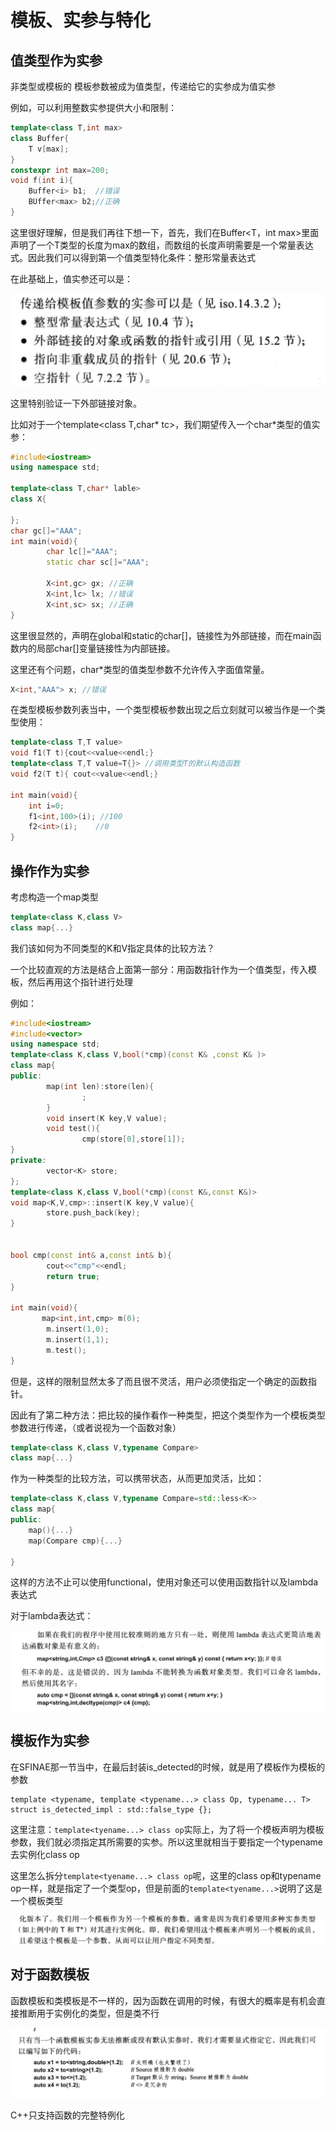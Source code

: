 # 模板、实参与特化

## 值类型作为实参

非类型或模板的 模板参数被成为值类型，传递给它的实参成为值实参

例如，可以利用整数实参提供大小和限制：

```c++
template<class T,int max>
class Buffer{
	T v[max];
}
constexpr int max=200;
void f(int i){
    Buffer<i> b1;  //错误
    BUffer<max> b2;//正确
}
```

这里很好理解，但是我们再往下想一下，首先，我们在Buffer<T，int max>里面声明了一个T类型的长度为max的数组，而数组的长度声明需要是一个常量表达式。因此我们可以得到第一个值类型特化条件：整形常量表达式

在此基础上，值实参还可以是：

![image-20241101145738512](./assets/image-20241101145738512.png)

这里特别验证一下外部链接对象。

比如对于一个template<class T,char* tc>，我们期望传入一个char*类型的值实参：

```c++
#include<iostream>
using namespace std;

template<class T,char* lable>
class X{

};
char gc[]="AAA";
int main(void){
        char lc[]="AAA";
     	static char sc[]="AAA";
        
        X<int,gc> gx; //正确
        X<int,lc> lx; //错误
    	X<int,sc> sx; //正确
}
```

这里很显然的，声明在global和static的char[]，链接性为外部链接，而在main函数内的局部char[]变量链接性为内部链接。

这里还有个问题，char*类型的值类型参数不允许传入字面值常量。

```c++
X<int,"AAA"> x; //错误
```



在类型模板参数列表当中，一个类型模板参数出现之后立刻就可以被当作是一个类型使用：

```c++
template<class T,T value>
void f1(T t){cout<<value<<endl;}
template<class T,T value=T{}> //调用类型T的默认构造函数
void f2(T t){ cout<<value<<endl;}

int main(void){
    int i=0;
    f1<int,100>(i); //100
    f2<int>(i);    //0
}
```

## 操作作为实参

考虑构造一个map类型

```c++
template<class K,class V>
class map{...}
```

我们该如何为不同类型的K和V指定具体的比较方法？

一个比较直观的方法是结合上面第一部分：用函数指针作为一个值类型，传入模板，然后再用这个指针进行处理

例如：

```c++
#include<iostream>
#include<vector>
using namespace std;
template<class K,class V,bool(*cmp)(const K& ,const K& )>
class map{
public:
        map(int len):store(len){
                ;
        }
        void insert(K key,V value);
        void test(){
                cmp(store[0],store[1]);
}
private:
        vector<K> store;
};
template<class K,class V,bool(*cmp)(const K&,const K&)>
void map<K,V,cmp>::insert(K key,V value){
        store.push_back(key);
}


bool cmp(const int& a,const int& b){
        cout<<"cmp"<<endl;
        return true;
}

int main(void){
       map<int,int,cmp> m(0);
        m.insert(1,0);
        m.insert(1,1);
        m.test();
}
```

但是，这样的限制显然太多了而且很不灵活，用户必须使指定一个确定的函数指针。

因此有了第二种方法：把比较的操作看作一种类型，把这个类型作为一个模板类型参数进行传递，（或者说视为一个函数对象）

```c++
template<class K,class V,typename Compare>
class map{...}

```

作为一种类型的比较方法，可以携带状态，从而更加灵活，比如：

```c++
template<class K,class V,typename Compare=std::less<K>>
class map{
public:
	map(){...}
	map(Compare cmp){...} 

}

```

这样的方法不止可以使用functional，使用对象还可以使用函数指针以及lambda表达式

对于lambda表达式：

![image-20241101153352568](./assets/image-20241101153352568.png)

## 模板作为实参

在SFINAE那一节当中，在最后封装is_detected的时候，就是用了模板作为模板的参数

```
template <typename, template <typename...> class Op, typename... T>
struct is_detected_impl : std::false_type {};
```

这里注意：`template<tyename...> class op`实际上，为了将一个模板声明为模板参数，我们就必须指定其所需要的实参。所以这里就相当于要指定一个typename去实例化class op

这里怎么拆分`template<tyename...> class op`呢，这里的class op和typename op一样，就是指定了一个类型op，但是前面的`template<tyename...>`说明了这是一个模板类型

![image-20241101160734051](./assets/image-20241101160734051.png)

## 对于函数模板

函数模板和类模板是不一样的，因为函数在调用的时候，有很大的概率是有机会直接推断用于实例化的类型，但是类不行

![image-20241101161202115](./assets/image-20241101161202115.png)

C++只支持函数的完整特例化